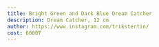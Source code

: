 ```yaml
---
title: Bright Green and Dark Blue Dream Catcher
description: Dream Catcher, 12 cm
author: https://www.instagram.com/trikstertin/
cost: 6000₸
---
```

